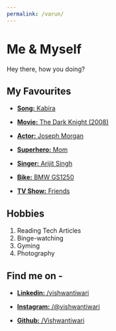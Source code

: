 ```yaml
---
permalink: /varun/
---
```


# Me & Myself
Hey there, how you doing?


## My Favourites

* [**Song:** Kabira](https://youtu.be/jHNNMj5bNQw)

* [**Movie:** The Dark Knight (2008)](https://www.imdb.com/title/tt0468569/?pf_rd_m=A2FGELUUNOQJNL&pf_rd_p=e31d89dd-322d-4646-8962-327b42fe94b1&pf_rd_r=055DZWR2HADMM6P1XRS1&pf_rd_s=center-1&pf_rd_t=15506&pf_rd_i=top&ref_=chttp_tt_4)

* [**Actor:** Joseph Morgan ](https://www.imdb.com/name/nm0604784/?ref_=nv_sr_srsg_7)

* [**Superhero:** Mom](#)

* [**Singer:** Arijit Singh](https://youtu.be/jHNNMj5bNQw)

* [**Bike:** BMW GS1250 ](https://www.totalmotorcycle.com/wp-content/uploads/2016/12/2008-BMW-R1200GS-Adventureb.jpg?d=1&i=1)

* [**TV Show:** Friends](https://youtu.be/Yp0kth7-zsM)


## Hobbies
1. Reading Tech Articles
1. Binge-watching
1. Gyming
1. Photography


## Find me on -
* [**Linkedin:** /vishwantiwari](http://linkedin.com/in/vishwan-tiwari-769550170)

* [**Instagram:** /@vishwantiwari](https://instagram.com/vishwantiwari?igshid=bupseglucs7s)

* [**Github:** /Vishwantiwari](https://github.com/Vishwantiwari)
